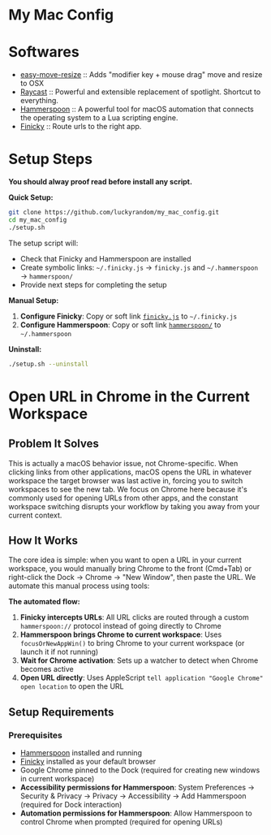 # My Mac Config

# Softwares
  - [easy-move-resize](https://github.com/dmarcotte/easy-move-resize) :: Adds "modifier key + mouse drag" move and resize to OSX
  - [Raycast](https://www.raycast.com/) :: Powerful and extensible replacement of spotlight. Shortcut to everything.
  - [Hammerspoon](https://www.hammerspoon.org/) :: A powerful tool for macOS automation that connects the operating system to a Lua scripting engine.
  - [Finicky](https://github.com/johnste/finicky) :: Route urls to the right app.

# Setup Steps
**You should alway proof read before install any script.**

**Quick Setup:**
```bash
git clone https://github.com/luckyrandom/my_mac_config.git
cd my_mac_config
./setup.sh
```

The setup script will:
- Check that Finicky and Hammerspoon are installed
- Create symbolic links: `~/.finicky.js` → `finicky.js` and `~/.hammerspoon` → `hammerspoon/`
- Provide next steps for completing the setup

**Manual Setup:**
1. **Configure Finicky**: Copy or soft link [`finicky.js`](finicky.js) to `~/.finicky.js`
2. **Configure Hammerspoon**: Copy or soft link [`hammerspoon/`](hammerspoon/) to `~/.hammerspoon`

**Uninstall:**
```bash
./setup.sh --uninstall
```


# Open URL in Chrome in the Current Workspace

## Problem It Solves
This is actually a macOS behavior issue, not Chrome-specific. When clicking links from other applications, macOS opens the URL in whatever workspace the target browser was last active in, forcing you to switch workspaces to see the new tab. We focus on Chrome here because it's commonly used for opening URLs from other apps, and the constant workspace switching disrupts your workflow by taking you away from your current context.

## How It Works
The core idea is simple: when you want to open a URL in your current workspace, you would manually bring Chrome to the front (Cmd+Tab) or right-click the Dock → Chrome → "New Window", then paste the URL. We automate this manual process using tools:

**The automated flow:**
1. **Finicky intercepts URLs**: All URL clicks are routed through a custom `hammerspoon://` protocol instead of going directly to Chrome
2. **Hammerspoon brings Chrome to current workspace**: Uses `focusOrNewAppWin()` to bring Chrome to your current workspace (or launch it if not running)
3. **Wait for Chrome activation**: Sets up a watcher to detect when Chrome becomes active
4. **Open URL directly**: Uses AppleScript `tell application "Google Chrome" open location` to open the URL

## Setup Requirements

### Prerequisites
- [Hammerspoon](https://www.hammerspoon.org/) installed and running
- [Finicky](https://github.com/johnste/finicky) installed as your default browser
- Google Chrome pinned to the Dock (required for creating new windows in current workspace)
- **Accessibility permissions for Hammerspoon**: System Preferences → Security & Privacy → Privacy → Accessibility → Add Hammerspoon (required for Dock interaction)
- **Automation permissions for Hammerspoon**: Allow Hammerspoon to control Chrome when prompted (required for opening URLs)
